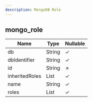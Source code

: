 ```yaml
---
description: MongoDB Role
---
```

mongo_role
----------

| **Name**       | **Type**  | **Nullable** |
| -------------- | --------- | ------------ |
| db             | String    | &check;      |
| dbIdentifier   | String    | &check;      |
| id             | String    | &cross;      |
| inheritedRoles | List<Map> | &check;      |
| name           | String    | &check;      |
| roles          | List<Map> | &check;      |
